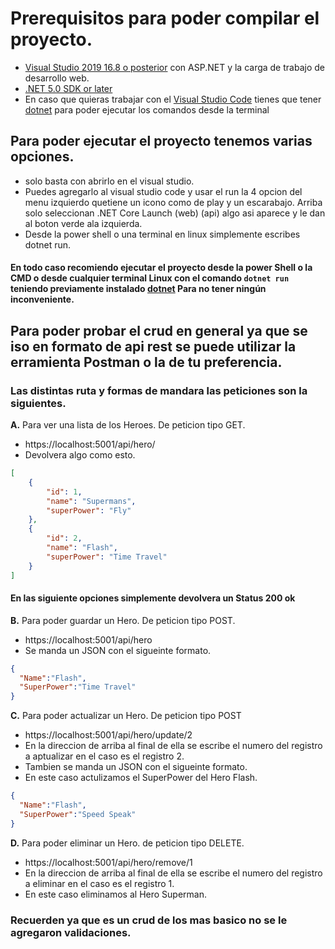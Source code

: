 # Prerequisitos para poder compilar el proyecto.
+ [Visual Studio 2019 16.8 o posterior](https://visualstudio.microsoft.com/es/downloads/?utm_medium=microsoft&utm_source=docs.microsoft.com&utm_campaign=inline+link&utm_content=download+vs2019) con ASP.NET y la carga de trabajo de desarrollo web.
+ [.NET 5.0 SDK or later](https://dotnet.microsoft.com/download/dotnet/5.0)
+ En caso que quieras trabajar con el [Visual Studio Code](https://code.visualstudio.com/download) tienes que tener [dotnet](https://dotnet.microsoft.com/download) para poder ejecutar los comandos desde la terminal

## Para poder ejecutar el proyecto tenemos varias opciones.

+ solo basta con abrirlo en el visual studio.
+ Puedes agregarlo al visual studio code y usar el run la 4 opcion del menu izquierdo quetiene un icono como de play y un escarabajo. 
Arriba solo seleccionan .NET Core Launch (web) (api) algo asi aparece y le dan al boton verde ala izquierda.
+ Desde la power shell o una terminal en linux simplemente escribes dotnet run.

#### En todo caso recomiendo ejecutar el proyecto desde la power Shell o la CMD o desde cualquier terminal Linux con el comando  ```dotnet run``` teniendo previamente instalado [dotnet](https://dotnet.microsoft.com/download) Para no tener ningún inconveniente.
## Para poder probar el crud en general ya que se iso en formato de api rest se puede utilizar la erramienta Postman o la de tu preferencia.

### Las distintas ruta y formas de mandara las peticiones son la siguientes.

**A.**  Para ver una lista de los Heroes. De peticion tipo GET.
* https://localhost:5001/api/hero/
* Devolvera algo como esto.
```JSON
[
    {
        "id": 1,
        "name": "Supermans",
        "superPower": "Fly"
    },
    {
        "id": 2,
        "name": "Flash",
        "superPower": "Time Travel"
    }
]
```
#### En las siguiente opciones simplemente devolvera un Status 200 ok

**B.**  Para poder guardar un Hero. De peticion tipo POST.
- https://localhost:5001/api/hero
- Se manda un JSON con el sigueinte formato.
```JSON
{ 
  "Name":"Flash", 
  "SuperPower":"Time Travel" 
}
```

**C.**  Para poder actualizar un Hero. De peticion tipo POST
- https://localhost:5001/api/hero/update/2
- En la direccion de arriba al final de ella se escribe el numero del registro a aptualizar en el caso es el registro 2.
- Tambien se manda un JSON con el sigueinte formato.
- En este caso actulizamos el SuperPower del Hero Flash.
```JSON
{
  "Name":"Flash",
  "SuperPower":"Speed Speak"
}
```

**D.**  Para poder eliminar un Hero. de peticion tipo DELETE.
- https://localhost:5001/api/hero/remove/1
- En la direccion de arriba al final de ella se escribe el numero del registro a eliminar en el caso es el registro 1.
- En este caso eliminamos al Hero Superman.

### Recuerden ya que es un crud de los mas basico no se le agregaron validaciones.
